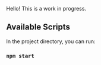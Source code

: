 Hello! This is a work in progress.

## Available Scripts

In the project directory, you can run:

### `npm start`

